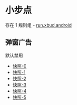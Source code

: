 # 小步点

存在 1 规则组 - [run.xbud.android](/src/apps/run.xbud.android.ts)

## 弹窗广告

默认禁用

- [快照-0](https://i.gkd.li/i/12777133)
- [快照-1](https://i.gkd.li/i/12777134)
- [快照-2](https://i.gkd.li/i/13296371)
- [快照-3](https://i.gkd.li/i/13296398)
- [快照-4](https://i.gkd.li/i/13414538)
- [快照-5](https://i.gkd.li/i/13414544)
